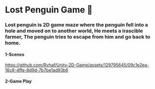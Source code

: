 <h1>Lost Penguin Game 🐧</h1>
<h3>Lost penguin is 2D game maze where the penguin fell into a hole and moved on to another world, He meets a irascible farmer, The penguin tries to escape from him and go back to home.</h3>

<h4>1-Scenes</h4>

https://github.com/Rvhaf/Unity-2D-Game/assets/129795645/09c1e2ea-16c8-4ffe-8d9d-7b7be1ad93b6

<h4>2-Game Play</h4>
